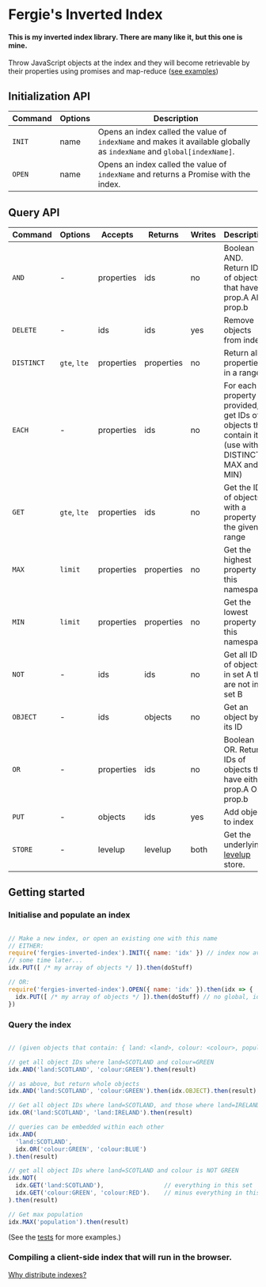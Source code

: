 # Fergie's Inverted Index
#### This is my inverted index library. There are many like it, but this one is mine.

Throw JavaScript objects at the index and they will become retrievable by their properties using promises and map-reduce ([see examples](https://github.com/fergiemcdowall/fergies-inverted-index/tree/master/test))

## Initialization API

Command   | Options | Description
--------- | ------- | -----------
`INIT`    | name    | Opens an index called the value of `indexName` and makes it available globally as `indexName` and `global[indexName]`.
`OPEN`    | name    | Opens an index called the value of `indexName` and returns a Promise with the index.


## Query API

Command   | Options      | Accepts    | Returns    | Writes | Description
--------- | ------------ | ---------- | ---------- | ------ | -----------
`AND`     | -            | properties | ids        | no     | Boolean AND. Return IDs of objects that have prop.A AND prop.b
`DELETE`  | -            | ids        | ids        | yes    | Remove objects from index
`DISTINCT`| `gte`, `lte` | properties | properties | no     | Return all properties in a range.
`EACH`    | -            | properties | ids        | no     | For each property provided, get IDs of objects that contain it (use with DISTINCT, MAX and MIN)
`GET`     | `gte`, `lte` | properties | ids        | no     | Get the IDs of objects with a property in the given range
`MAX`     | `limit`      | properties | properties | no     | Get the highest property in this namespace
`MIN`     | `limit`      | properties | properties | no     | Get the lowest property in this namespace
`NOT`     | -            | ids        | ids        | no     | Get all IDs of objects in set A that are not in set B
`OBJECT`  | -            | ids        | objects    | no     | Get an object by its ID
`OR`      | -            | properties | ids        | no     | Boolean OR. Return IDs of objects that have either prop.A OR prop.b
`PUT`     | -            | objects    | ids        | yes    | Add objects to index
`STORE`   | -            | levelup    | levelup    | both   | Get the underlying [levelup](https://github.com/Level/levelup) store.


## Getting started

### Initialise and populate an index

```javascript

// Make a new index, or open an existing one with this name
// EITHER:
require('fergies-inverted-index').INIT({ name: 'idx' }) // index now available globally as "idx"
// some time later...
idx.PUT([ /* my array of objects */ ]).then(doStuff)

// OR:
require('fergies-inverted-index').OPEN({ name: 'idx' }).then(idx => {
  idx.PUT([ /* my array of objects */ ]).then(doStuff) // no global, idx must be passed around
})

```

### Query the index

```javascript

// (given objects that contain: { land: <land>, colour: <colour>, population: <number> ... })

// get all object IDs where land=SCOTLAND and colour=GREEN
idx.AND('land:SCOTLAND', 'colour:GREEN').then(result)

// as above, but return whole objects
idx.AND('land:SCOTLAND', 'colour:GREEN').then(idx.OBJECT).then(result)

// Get all object IDs where land=SCOTLAND, and those where land=IRELAND
idx.OR('land:SCOTLAND', 'land:IRELAND').then(result)

// queries can be embedded within each other
idx.AND(
  'land:SCOTLAND',
  idx.OR('colour:GREEN', 'colour:BLUE')
).then(result)

// get all object IDs where land=SCOTLAND and colour is NOT GREEN
idx.NOT(
  idx.GET('land:SCOTLAND'),                 // everything in this set
  idx.GET('colour:GREEN', 'colour:RED').    // minus everything in this set
).then(result)

// Get max population
idx.MAX('population').then(result)

```

(See the [tests](https://github.com/fergiemcdowall/fergies-inverted-index/tree/master/test) for more examples.)

### Compiling a client-side index that will run in the browser.

[Why distribute indexes?](./BROWSER.md)
